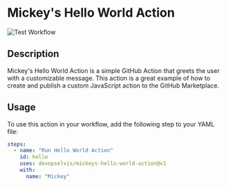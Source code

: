 # Mickey's Hello World Action

![Test Workflow](https://github.com/devopselvis/mickeys-hello-world-action/actions/workflows/test-mickeys-hello-world-action.yml/badge.svg)

## Description

Mickey's Hello World Action is a simple GitHub Action that greets the user with a customizable message. This action is a great example of how to create and publish a custom JavaScript action to the GitHub Marketplace.

## Usage

To use this action in your workflow, add the following step to your YAML file:

```yaml
steps:
  - name: "Run Hello World Action"
    id: hello
    uses: devopselvis/mickeys-hello-world-action@v1
    with:
      name: "Mickey"
